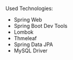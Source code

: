 Used Technologies:
- Spring Web
- Spring Boot Dev Tools
- Lombok
- Thmeleaf
- Spring Data JPA
- MySQL Driver
